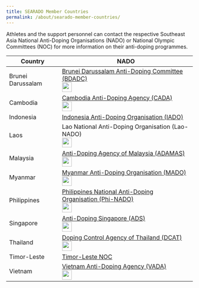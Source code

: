 ```yaml
---
title: SEARADO Member Countries
permalink: /about/searado-member-countries/
---
```

Athletes and the support personnel can contact the respective Southeast Asia National Anti-Doping Organisations (NADO) or National Olympic Committees (NOC) for more information on their anti-doping programmes.

| Country  | NADO |
| --- | --- |
| Brunei Darussalam  |  [Brunei Darussalam Anti-Doping Committee (BDADC)](http://www.kkbs.gov.bn/BDADC/Introduction.aspx)<br><a href="https://www.facebook.com/BruneiDarussalamAntiDopingCommittee"><img align="left" src="https://i.ibb.co/vjKKsp5/facebook.png" style="border:none;width:26px;height:26px;" /></a> |
| Cambodia  |  [Cambodia Anti-Doping Agency (CADA)](http://cada.gov.kh)<br><a href="https://www.facebook.com/Cambodia-Anti-Doping-Agency-444252702444567/"><img align="left" src="https://i.ibb.co/vjKKsp5/facebook.png" style="border:none;width:26px;height:26px;" /></a>|
| Indonesia  |  [Indonesia Anti-Doping Organisation (IADO)](https://iado.id/h/index.php/en/)|
| Laos  | Lao National Anti-Doping Organisation  (Lao-NADO)<br><a href="https://www.facebook.com/LAO-NADO-105420464306279"><img align="left" src="https://i.ibb.co/vjKKsp5/facebook.png" style="border:none;width:26px;height:26px;" /></a>  |
| Malaysia  |  [Anti-Doping Agency of Malaysia (ADAMAS)](http://www.adamas.gov.my/en/)<br><a href="https://www.facebook.com/adamas.my"><img align="left" src="https://i.ibb.co/vjKKsp5/facebook.png" style="border:none;width:26px;height:26px;" /></a>  |
| Myanmar  |  [Myanmar Anti-Doping Organisation (MADO)](https://www.mado.gov.mm/)<br><a href="https://www.facebook.com/pages/category/News---Media-Website/MADO-Myanmar-Anti-Doping-Organization-1927126144282271/"><img align="left" src="https://i.ibb.co/vjKKsp5/facebook.png" style="border:none;width:26px;height:26px;" /></a>  |
| Philippines  |  [Philippines National Anti-Doping Organisation (Phi-NADO)](https://phinadoeduc.wixsite.com/website)<br><a href="https://www.facebook.com/psc.phinado/"><img align="left" src="https://i.ibb.co/vjKKsp5/facebook.png" style="border:none;width:26px;height:26px;" /></a>  |
| Singapore  |  [Anti-Doping Singapore (ADS)](https://www.sportsingapore.gov.sg/athletes-coaches/anti-doping-singapore)<br><a href="https://www.facebook.com/antidopingsingapore/"><img align="left" src="https://i.ibb.co/vjKKsp5/facebook.png" style="border:none;width:26px;height:26px;" /></a>  |
| Thailand  |  [Doping Control Agency of Thailand (DCAT)](https://www.dcat.in.th/EN)<br><a href="https://www.facebook.com/DCAT-Doping-Control-Agency-of-Thailand-352557894841553/"><img align="left" src="https://i.ibb.co/vjKKsp5/facebook.png" style="border:none;width:26px;height:26px;" /></a>  |
| Timor-Leste  | [Timor-Leste NOC](https://sejd.gov.tl/saida-mak-doping)  |
| Vietnam  |  [Vietnam Anti-Doping Agency (VADA)](http://www.vada.org.vn/)<br><a href="https://www.facebook.com/vada.org.vn"><img align="left" src="https://i.ibb.co/vjKKsp5/facebook.png" style="border:none;width:26px;height:26px;" /></a>  |